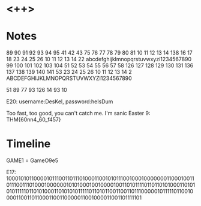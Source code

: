 # <++>



# Notes
89 90 91 92 93 94 95 41 42 43 75 76 77 78 79 80 81 10 11 12 13 14 138 16 17 18 23 24 25 26 10 11 12 13 14 22
abcdefghijklmnopqrstuvwxyzi1234567890
99 100 101 102 103 104 51 52 53 54 55 56 57 58 126 127 128 129 130 131 136 137 138 139 140 141 53 23 24 25 26 10 11 12 13 14 2
ABCDEFGHIJKLMNOPQRSTUVWXYZI1234567890

51 89 77 93 126 14 93 10


E20:
username:DesKel, password:heIsDum


 Too fast, too good, you can't catch me. I'm sanic Easter 9: THM{60nn4_60_f457}



# Timeline

GAME1 = GameO9e5


E17: 100010101100001011100110111010001100101011100100010000000110001001101110011101000100000010101000100100001001101011110110110101000110101010111110110101000110101010111110110101100110011011100000101111101100100001100110110001100110000011001000011001101111101
